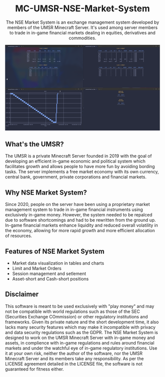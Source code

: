 <p align="center">
    <h1 align="center">MC-UMSR-NSE-Market-System</h1>
    <p align="center">
        The NSE Market System is an exchange management system developed by members of the UMSR Minecraft Server.
        It's used among server members to trade in in-game financial markets dealing in equities, derivatives and commodities.
    </p>
</p>

<div align="center">
    <img src=".github/markets.png", width="800">
</div>


## What's the UMSR?
The UMSR is a private Minecraft Server founded in 2019 with the goal of developing an efficient in-game economic and political system which facilitates growth and allows people to have more fun by avoiding bording tasks. The server implements a free market economy with its own currency, central bank, government, private corporations and financial markets.

## Why NSE Market System?
Since 2020, people on the server have been using a proprietary market management system to trade in in-game financial instruments using exclusively in-game money. However, the system needed to be repalced due to software shortcomings and had to be rewritten from the ground up.
In-game financial markets enhance liquidity and reduced overall volatility in the economy, allowing for more rapid growth and more efficient allocation of resources.

## Features of NSE Market System
* Market data visualization in tables and charts
* Limit and Market Orders
* Session management and setlement
* Asset-short and Cash-short positions

## Disclaimer
This software is meant to be used exclusively with "play money" and may not be compatible with world regulations such as those of the SEC (Securities Exchange COmmission) or other regulatory institutions and frameworks. Given its private nature and the short development time, it also lacks many security features which may make it incompatible with privacy and data security regulations such as the GDPR.
The NSE Market System is designed to work on the UMSR Minecraft Server with in-game money and assets, in complience with in-game regulations and rules around financial markets and under the watchful eye of in-game regulatory institutions. Use it at your own risk, neither the author of the software, nor the UMSR Minecraft Server and its members take any responsibility. As per the LICENSE agreement detailed in the LICENSE file, the software is not guaranteed for fitness either.

